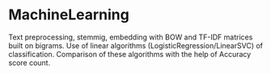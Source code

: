 # MachineLearning
Text preprocessing, stemmig, embedding with BOW and TF-IDF matrices built on bigrams. Use of linear algorithms (LogisticRegression/LinearSVC) of classification.
Comparison of these algorithms with the help of Accuracy score count. 
